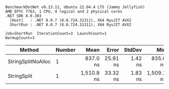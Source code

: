 ```

BenchmarkDotNet v0.13.12, Ubuntu 22.04.4 LTS (Jammy Jellyfish)
AMD EPYC 7763, 1 CPU, 4 logical and 2 physical cores
.NET SDK 8.0.303
  [Host]   : .NET 8.0.7 (8.0.724.31311), X64 RyuJIT AVX2
  ShortRun : .NET 8.0.7 (8.0.724.31311), X64 RyuJIT AVX2

Job=ShortRun  IterationCount=3  LaunchCount=1  
WarmupCount=3  

```
| Method             | Number | Mean       | Error    | StdDev  | Min        | Max        | Gen0   | Allocated |
|------------------- |------- |-----------:|---------:|--------:|-----------:|-----------:|-------:|----------:|
| StringSplitNoAlloc | 1      |   837.0 ns | 25.91 ns | 1.42 ns |   835.6 ns |   838.5 ns |      - |         - |
| StringSplit        | 1      | 1,510.8 ns | 33.32 ns | 1.83 ns | 1,509.1 ns | 1,512.7 ns | 0.0381 |    3208 B |
